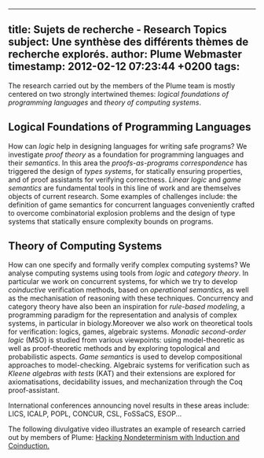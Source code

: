 
---
title: Sujets de recherche - Research Topics
subject: Une synthèse des différents thèmes de recherche explorés.
author: Plume Webmaster
timestamp: 2012-02-12 07:23:44 +0200
tags: 
---

The research carried out by the members of the Plume team is mostly centered on two strongly intertwined themes: _logical foundations of programming languages_ and _theory of computing systems_.


## Logical Foundations of Programming Languages

How can _logic_ help in designing languages for writing safe programs?  We investigate  _proof theory_ as a foundation for programming languages and their _semantics_. In this area the _proofs-as-programs correspondence_ has triggered the design of _types systems_, for statically ensuring properties, and of proof assistants for verifying correctness. _Linear logic_ and _game semantics_ are fundamental tools in this line of work and are themselves objects of current research. Some examples of challenges include: the definition of game semantics for concurrent languages conveniently crafted to overcome combinatorial explosion problems and the design of type systems that statically ensure complexity bounds on programs.




## Theory of Computing Systems

How can one specify and formally verify complex computing systems?  We analyse computing systems using tools from _logic_ and _category theory_. In particular we work on concurrent systems, for which we try to develop _coinductive_ verification methods,  based on _operational semantics_, as well as the mechanisation of reasoning with these techniques. Concurrency and category theory have also been an inspiration for _rule-based modeling_, a programming paradigm for the representation and analysis of complex systems, in particular in biology.Moreover we also work on theoretical tools for verification: logics, games, algebraic systems. _Monadic second-order logic_ (MSO) is studied from various viewpoints: using model-theoretic as well as proof-theoretic methods and by exploring topological and probabilistic aspects. _Game semantics_ is used to develop compositional approaches to model-checking. Algebraic systems for verification such as _Kleene algebras with tests_ (KAT) and their extensions are explored for axiomatisations, decidability issues, and mechanization through the Coq proof-assistant.

International conferences announcing novel results in these areas include: LICS, ICALP, POPL, CONCUR, CSL, FoSSaCS, ESOP...

The following divulgative video illustrates an example of research carried out by members of Plume: <a href="http://cacm.acm.org/magazines/2015/2/182642-hacking-nondeterminism-with-induction-and-coinductio
+n/fulltext">Hacking Nondeterminism with Induction and Coinduction.</a>

